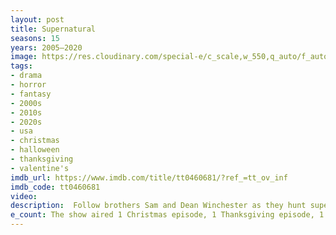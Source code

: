 ```yaml
---
layout: post
title: Supernatural
seasons: 15
years: 2005–2020
image: https://res.cloudinary.com/special-e/c_scale,w_550,q_auto/f_auto/Series%20posters/Supernatural.png
tags: 
- drama
- horror
- fantasy
- 2000s
- 2010s
- 2020s
- usa
- christmas
- halloween
- thanksgiving
- valentine's
imdb_url: https://www.imdb.com/title/tt0460681/?ref_=tt_ov_inf
imdb_code: tt0460681
video: 
description:  Follow brothers Sam and Dean Winchester as they hunt supernatural creatures and unravel the mystery of their family's past.
e_count: The show aired 1 Christmas episode, 1 Thanksgiving episode, 1 Halloween episode, and 2 Valentine's Day episodes.
---
```

